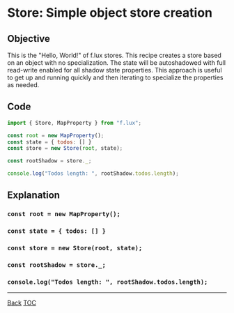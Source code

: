 # Store: Simple object store creation

## Objective

This is the "Hello, World!" of f.lux stores. This recipe creates a store based on an object with no specialization. The state will be autoshadowed with full read-write enabled for all shadow state properties. This approach is useful to get up and running quickly and then iterating to specialize the properties as needed.


## Code

```javascript
import { Store, MapProperty } from "f.lux";

const root = new MapProperty();
const state = { todos: [] }
const store = new Store(root, state);

const rootShadow = store._;

console.log("Todos length: ", rootShadow.todos.length);
```

## Explanation

### `const root = new MapProperty();`


### `const state = { todos: [] }`


### `const store = new Store(root, state);`


### `const rootShadow = store._;`


### `console.log("Todos length: ", rootShadow.todos.length);`



---

[Back](README.md)
[TOC](../README.md)